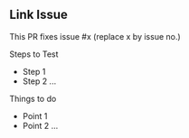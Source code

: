 ## Link Issue
This PR fixes issue #x (replace x by issue no.)

Steps to Test
* Step 1
* Step 2
...

Things to do 
* Point 1
* Point 2
...
